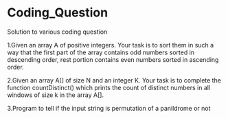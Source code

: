# Coding_Question
Solution to various coding question

1.Given an array A of positive integers. Your task is to sort them in such a way that the first part of the array contains odd numbers sorted in descending order, rest portion contains even numbers sorted in ascending order.

2.Given an array A[] of size N and an integer K. Your task is to complete the function countDistinct() which prints the count of distinct numbers in all windows of size k in the array A[].

3.Program to tell if the input string  is permutation of a panildrome or not
